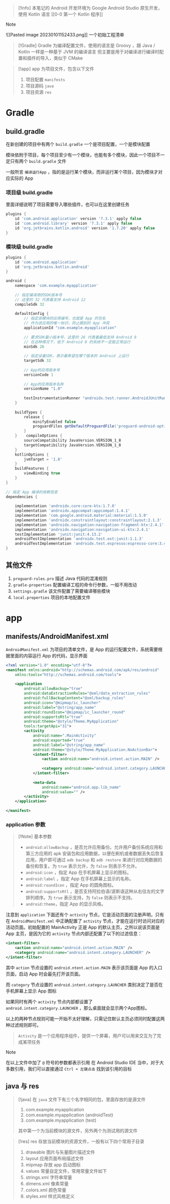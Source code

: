 
> [!Info] 本笔记的 Android 开发环境为 Google Android Studio 原生开发，使用 Kotlin 语言
> [[0-0 第一个 Kotlin 程序]]

> [!Note]
> ![[Pasted image 20230101152433.png]]
> 一个初始工程清单

> [!Gradle] 
> Gradle 为编译配置文件，使用的语言是 Groovy ，跟 Java / Kotlin 一样是一种基于 JVM 的编译语言
> 但主要是用于对编译进行编译时配置和插件的导入，类似于 CMake

> [!app]
> app 为项目文件，包含以下文件
> 1. 项目配置 `manifests` 
> 2. 项目源码 `java` 
> 3. 项目资源 `res`

# Gradle

## build.gradle

在新创建的项目中有两个 `build.gradle` 一个是项目配置，一个是模块配置

模块依附于项目，每个项目至少有一个模块，也能有多个模块，因此一个项目不一定只有两个 `build.gradle` 文件

一般所言 `编译运行App` ，指的是运行某个模块，而非运行某个项目，因为模块才对应实际的 App

### 项目级 build.gradle

里面详细说明了项目需要导入哪些插件，也可以在这里创建任务

``` groovy
plugins {  
    id 'com.android.application' version '7.3.1' apply false  
    id 'com.android.library' version '7.3.1' apply false  
    id 'org.jetbrains.kotlin.android' version '1.7.20' apply false  
}
```

### 模块级 build.gradle

``` groovy
plugins {  
    id 'com.android.application'  
    id 'org.jetbrains.kotlin.android'  
}  
  
android {  
    namespace 'com.example.myapplication'  
  
    // 指定编译用的SDK版本号  
    // 这里的 32 代表着支持 Android 12    
    compileSdk 32  
  
    defaultConfig {  
        // 指定该模块的应用编号，也就是 App 的包名  
        // 作为该应用的唯一标识，防止跟别的 App 冲突  
        applicationId "com.example.myapplication"  
  
        // 要求SDK最小版本号，这里的 26 代表着最低支持 Android 8
        // 在这种情况下，低于 Android 8 的系统不一定能正常运行
        minSdk 26  
  
        // 指定设备SDK，表示最希望在哪个版本的 Android 上运行  
        targetSdk 32  
  
        // App的应用版本号  
        versionCode 1  
  
        // App的应用版本名称  
        versionName "1.0"  
  
        testInstrumentationRunner "androidx.test.runner.AndroidJUnitRunner"  
    }  
  
    buildTypes {  
        release {  
            minifyEnabled false  
            proguardFiles getDefaultProguardFile('proguard-android-optimize.txt'), 'proguard-rules.pro'  
        }  
    }    compileOptions {  
        sourceCompatibility JavaVersion.VERSION_1_8  
        targetCompatibility JavaVersion.VERSION_1_8  
    }  
    kotlinOptions {  
        jvmTarget = '1.8'  
    }  
    buildFeatures {  
        viewBinding true  
    }  
}  
  
// 指定 App 编译的依赖信息  
dependencies {  
  
    implementation 'androidx.core:core-ktx:1.7.0'  
    implementation 'androidx.appcompat:appcompat:1.4.1'  
    implementation 'com.google.android.material:material:1.5.0'  
    implementation 'androidx.constraintlayout:constraintlayout:2.1.3'  
    implementation 'androidx.navigation:navigation-fragment-ktx:2.4.1'  
    implementation 'androidx.navigation:navigation-ui-ktx:2.4.1'  
    testImplementation 'junit:junit:4.13.2'  
    androidTestImplementation 'androidx.test.ext:junit:1.1.3'  
    androidTestImplementation 'androidx.test.espresso:espresso-core:3.4.0'  
}
```

## 其他文件

1.  `proguard-rules.pro`  描述 Java 代码的混淆规则
2.  `gradle-properties` 配置编译工程的命令行参数，一般不用改动
3.  `settings.gradle` 该文件配置了需要编译哪些模块
4.  `local.properties` 项目的本地配置文件

# app

## manifests/AndroidManifest.xml

`AndroidManifest.xml` 为项目的清单文件，是 App 的运行配置文件，系统需要根据里面的内容运行 App 的代码，显示界面

``` xml
<?xml version="1.0" encoding="utf-8"?>  
<manifest xmlns:android="http://schemas.android.com/apk/res/android"  
    xmlns:tools="http://schemas.android.com/tools">  
  
    <application  
        android:allowBackup="true"  
        android:dataExtractionRules="@xml/data_extraction_rules"  
        android:fullBackupContent="@xml/backup_rules"  
        android:icon="@mipmap/ic_launcher"  
        android:label="@string/app_name"  
        android:roundIcon="@mipmap/ic_launcher_round"  
        android:supportsRtl="true"  
        android:theme="@style/Theme.MyApplication"  
        tools:targetApi="31">  
        <activity  
            android:name=".MainActivity"  
            android:exported="true"  
            android:label="@string/app_name"  
            android:theme="@style/Theme.MyApplication.NoActionBar">  
            <intent-filter>  
                <action android:name="android.intent.action.MAIN" />  
  
                <category android:name="android.intent.category.LAUNCHER" />  
            </intent-filter>  
  
            <meta-data  
                android:name="android.app.lib_name"  
                android:value="" />  
        </activity>  
    </application>  
  
</manifest>
```

### application 参数

> [!Note] 基本参数
> - `android:allowBackup` ，是否允许应用备份。允许用户备份系统应用和第三方应用的 apk 安装包和应用数据，以便在刷机或者数据丢失后恢复应用，用户即可通过 `adb backup` 和 `adb restore` 来进行对应用数据的备份和恢复。为 `true` 表示允许，为 `false` 则表示不允许。
> - `android:icon` ，指定 App 在手机屏幕上显示的图标。
> - `android:label` ，指定 App 在手机屏幕上显示的名称。
> - `android:roundIcon` ，指定 App 的圆角图标。
> - `android:supportsRtl` ，是否支持阿拉伯语/波斯语这种从右往左的文字排列顺序。为 `true` 表示支持，为 `false` 则表示不支持。
> - `android:theme`，指定 App 的显示风格。

注意到 `application` 下面还有个 `activity` 节点，它是活动页面的注册声明，只有在 `AndroidManifest.xml` 中正确配置了 `activity` 节点，才能在运行时访问对应的活动页面。初始配置的 MainActivity 正是 App 的默认主页，之所以说该页面是 App 主页，是因为它的 `activity` 节点内部还配置了以下的过滤信息：

``` xml
<intent-filter>  
	<action android:name="android.intent.action.MAIN" />  
	<category android:name="android.intent.category.LAUNCHER" />  
</intent-filter>  
```

其中 `action` 节点设置的 `android.ntent.action.MAIN` 表示该页面是 App 的入口页面，启动 App 时会最先打开该页面。

而 `category` 节点设置的 `android.intent.category.LAUNCHER` 类别决定了是否在手机屏幕上显示 App 图标

如果同时有两个 `activity` 节点内部都设置了 `android.intent.category.LAUNCHER` ，那么桌面就会显示两个App图标。

以上的两种节点规则可能一开始不太好理解，只需记住默认主页必须同时配置这两种过滤规则即可。

> `Activity` 是一个应用程序组件，提供一个屏幕，用户可以用来交互为了完成某项任务

> [!Note]
> 在以上文件中加了 `@` 符号的参数都表示引用
> 在 Android Studio IDE 当中，对于大多数引用，我们可以直接通过 `Ctrl + 左键点击` 找到该引用的目标

## java 与 res

> [!java]
> 在 `java` 文件下有三个名字相同的包，里面存放的是源文件
> 1. com.example.myapplication
> 2. com.example.myapplication (androidTest)
> 3. com.example.myapplication (test)
> 
> 其中第一个为当前模块的源文件，另外两个为测试用的源文件

> [!res]
> res 存放当前模块的资源文件，一般有以下四个常用子目录
> 1. drawable 图片与矢量图片描述文件
> 2. layout 应用页面布局描述文件
> 3. mipmap 存放 app 启动图标
> 4. values 常量自定文件，常用常量文件如下
> 	1. strings.xml 字符串常量
> 	2. dimens.xml 像素常量
> 	3. colors.xml 颜色常量
> 	4. styles.xml 样式风格定义

